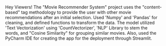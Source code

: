 Hey Viewers!
The "Movie Recommender System" project uses the "content-based" tag methodology to provide the user with other movie recommendations after an initial selection.
Used 'Numpy' and 'Pandas' for cleaning, and defined functions to transform the data.
The model utilized 'Text Vectorization' using 'CountVectorizer', 'NLP' Library to stem the words, and "Cosine Similarity" for grouping similar movies.
Also, used the PyCharm IDE for creating the app for the deployment through Streamlit.

